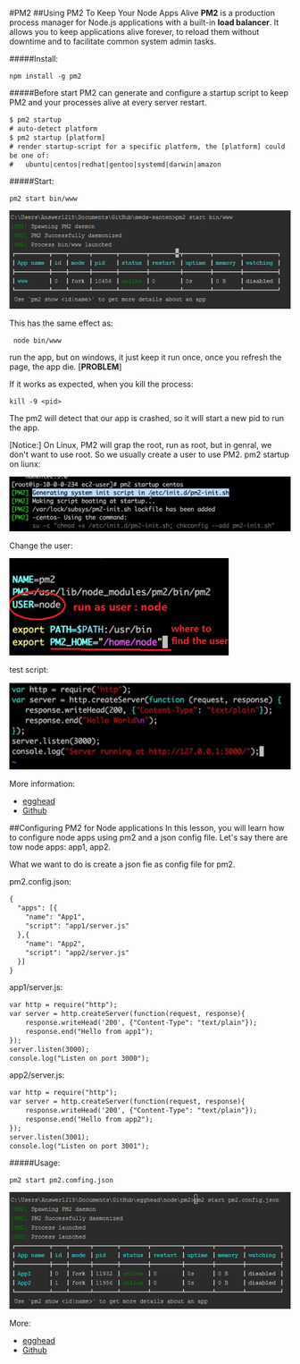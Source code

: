 #PM2
##Using PM2 To Keep Your Node Apps Alive
**PM2** is a production process manager for Node.js applications with a built-in **load balancer**. It allows you to keep applications alive forever, to reload them without downtime and to facilitate common system admin tasks.

#####Install:

	npm install -g pm2
	
#####Before start
PM2 can generate and configure a startup script to keep PM2 and your processes alive at every server restart.

```
$ pm2 startup
# auto-detect platform
$ pm2 startup [platform]
# render startup-script for a specific platform, the [platform] could be one of:
#   ubuntu|centos|redhat|gentoo|systemd|darwin|amazon
```

#####Start:

	pm2 start bin/www
	
![](./images/1.jpg)

This has the same effect as:

     node bin/www

run the app, but on windows, it just keep it run once, once you refresh the page, the app die. [**PROBLEM**]

If it works as expected, when you kill the process:

	kill -9 <pid>
	
The pm2 will detect that our app is crashed, so it will start a new pid to run the app.

[Notice:] On Linux, PM2 will grap the root, run as root, but in genral, we don't want to use root. So we usually create a user to use PM2.
pm2 startup on liunx:

![](./images/2.jpg)

Change the user:

![](./images/3.jpg)

test script:

![](./images/4.jpg)
	
More  information:

* [egghead](https://egghead.io/lessons/node-js-using-pm2-to-keep-your-node-apps-alive)
* [Github](https://github.com/Unitech/pm2)


##Configuring PM2 for Node applications
In this lesson, you will learn how to configure node apps using pm2 and a json config file.
Let's say there are tow node apps: app1, app2.

What we want to do is create a json fie as config file for pm2.

pm2.config.json:

```
{
  "apps": [{
    "name": "App1",
    "script": "app1/server.js"
  },{
    "name": "App2",
    "script": "app2/server.js"
  }]
}
```

app1/server.js:
```
var http = require("http");
var server = http.createServer(function(request, response){
    response.writeHead('200', {"Content-Type": "text/plain"});
    response.end("Hello from app1");
});
server.listen(3000);
console.log("Listen on port 3000");
```

app2/server.js:
```
var http = require("http");
var server = http.createServer(function(request, response){
    response.writeHead('200', {"Content-Type": "text/plain"});
    response.end("Hello from app2");
});
server.listen(3001);
console.log("Listen on port 3001");
```

#####Usage:
	
	pm2 start pm2.comfing.json

![](./images/5.png)

More:
* [egghead](https://egghead.io/lessons/node-js-using-pm2-to-keep-your-node-apps-alive)
* [Github](https://github.com/eggheadio/simple_server)